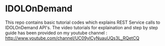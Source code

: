 IDOLOnDemand
============

This repo contains basic tutorial codes which explains REST Service calls to IDOLOnDemand API's. The video tutorials for explaination and step by step guide has been provided on my youtube channel :  http://www.youtube.com/channel/UC09ylCyNuauUQs3L_RQetCQ

